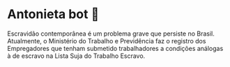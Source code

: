 # Antonieta bot 🤖

Escravidão contemporânea é um problema grave que persiste no Brasil. Atualmente, o Ministério do Trabalho e Previdência faz o registro dos Empregadores que tenham submetido trabalhadores a condições análogas à de escravo na Lista Suja do Trabalho Escravo. 
